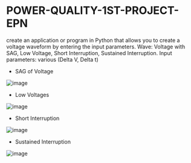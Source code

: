 # POWER-QUALITY-1ST-PROJECT-EPN
create an application or program in Python that allows you to create a voltage waveform by entering the input parameters.
Wave: Voltage with SAG, Low Voltage, Short Interruption, Sustained Interruption.
Input parameters: various (Delta V, Delta t)
- SAG of Voltage
  
![image](https://github.com/user-attachments/assets/2ed9f315-a860-46c8-9d26-07eca509fdfd)
- Low Voltages
  
![image](https://github.com/user-attachments/assets/d86ed0d6-c54b-4ec5-8370-920c9d3de04c)
- Short Interruption
  
![image](https://github.com/user-attachments/assets/b976cea2-5926-417b-9860-9ac1a95e7822)
- Sustained Interruption
  
![image](https://github.com/user-attachments/assets/489c2606-0502-494c-8f9b-5c5d2e962cd3)
